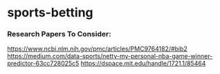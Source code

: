 # sports-betting

### Research Papers To Consider:
https://www.ncbi.nlm.nih.gov/pmc/articles/PMC9764182/#bib2
https://medium.com/data-sports/netty-my-personal-nba-game-winner-predictor-63cc728025c5
https://dspace.mit.edu/handle/1721.1/85464